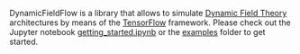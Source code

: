 DynamicFieldFlow is a library that allows to simulate [Dynamic Field Theory](https://www.dynamicfieldtheory.org)
architectures by means of the [TensorFlow](https://www.tensorflow.org) framework. Please check out the Jupyter notebook
[getting_started.ipynb](getting_started.ipynb) or the [examples](examples) folder to get started.